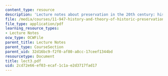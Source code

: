 ```yaml
---
content_type: resource
description: 'Lecture notes about preservation in the 20th century: history and policy.'
file: /media/courses/11-947-history-and-theory-of-historic-preservation-spring-2007/2cd72e66ef03ecaf1c1ae2d3717fad17_lect3.pdf
file_type: application/pdf
learning_resource_types:
- Lecture Notes
ocw_type: OCWFile
parent_title: Lecture Notes
parent_type: CourseSection
parent_uid: 32d16bc9-f2f0-af80-a8cc-17ceef1344bd
resourcetype: Document
title: lect3.pdf
uid: 2cd72e66-ef03-ecaf-1c1a-e2d3717fad17
---
```

